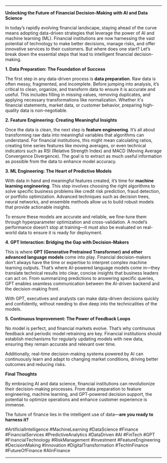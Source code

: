 
---

**Unlocking the Future of Financial Decision-Making with AI and Data Science**

In today’s rapidly evolving financial landscape, staying ahead of the curve means adopting data-driven strategies that leverage the power of AI and machine learning (ML). Financial institutions are now harnessing the vast potential of technology to make better decisions, manage risks, and offer innovative services to their customers. But where does one start? Let’s break down the essential steps that lead to intelligent financial decision-making.

**1. Data Preparation: The Foundation of Success**

The first step in any data-driven process is **data preparation**. Raw data is often messy, fragmented, and incomplete. Before jumping into analysis, it’s critical to clean, organize, and transform data to ensure it is accurate and useful. This includes filling in missing values, removing duplicates, and applying necessary transformations like normalization. Whether it's financial statements, market data, or customer behavior, preparing high-quality data is non-negotiable.

**2. Feature Engineering: Creating Meaningful Insights**

Once the data is clean, the next step is **feature engineering**. It’s all about transforming raw data into meaningful variables that algorithms can understand. For financial institutions, this might mean calculating ratios, creating time series features like moving averages, or even technical indicators such as RSI (Relative Strength Index) and MACD (Moving Average Convergence Divergence). The goal is to extract as much useful information as possible from the data to enhance model accuracy.

**3. ML Engineering: The Heart of Predictive Models**

With data in hand and meaningful features created, it’s time for **machine learning engineering**. This step involves choosing the right algorithms to solve specific business problems like credit risk prediction, fraud detection, or portfolio optimization. Advanced techniques such as decision trees, neural networks, and ensemble methods allow us to build robust models that provide actionable insights.

To ensure these models are accurate and reliable, we fine-tune them through hyperparameter optimization and cross-validation. A model’s performance doesn’t stop at training—it must also be evaluated on real-world data to ensure it is ready for deployment.

**4. GPT Interaction: Bridging the Gap with Decision-Makers**

This is where **GPT (Generative Pretrained Transformer) and other advanced language models** come into play. Financial decision-makers don’t always have the time or expertise to interpret complex machine learning outputs. That’s where AI-powered language models come in—they translate technical results into clear, concise insights that business leaders can act on. From summarizing predictions to answering specific queries, GPT enables seamless communication between the AI-driven backend and the decision-making front.

With GPT, executives and analysts can make data-driven decisions quickly and confidently, without needing to dive deep into the technicalities of the models.

**5. Continuous Improvement: The Power of Feedback Loops**

No model is perfect, and financial markets evolve. That’s why continuous feedback and periodic model retraining are key. Financial institutions should establish mechanisms for regularly updating models with new data, ensuring they remain accurate and relevant over time. 

Additionally, real-time decision-making systems powered by AI can continuously learn and adapt to changing market conditions, driving better outcomes and reducing risks.

**Final Thoughts**

By embracing AI and data science, financial institutions can revolutionize their decision-making processes. From data preparation to feature engineering, machine learning, and GPT-powered decision support, the potential to optimize operations and enhance customer experience is immense. 

The future of finance lies in the intelligent use of data—**are you ready to harness it?**

#ArtificialIntelligence #MachineLearning #DataScience #Finance #FinancialServices #PredictiveAnalytics #DataDriven #AI #FinTech #GPT #FinancialTechnology #RiskManagement #Investment #FeatureEngineering #DecisionMaking #Innovation #DigitalTransformation #TechInFinance #FutureOfFinance #AIinFinance

---